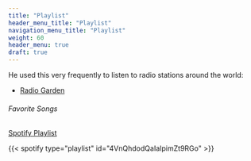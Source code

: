 ```yaml
---
title: "Playlist"
header_menu_title: "Playlist"
navigation_menu_title: "Playlist"
weight: 60
header_menu: true
draft: true
---
```


He used this very frequently to listen to radio stations around the world:  
- [Radio Garden](https://radio.garden/)

###### Favorite Songs  
[Spotify Playlist](https://open.spotify.com/embed/playlist/4VnQhdodQaIaIpimZt9RGo)

{{< spotify type="playlist" id="4VnQhdodQaIaIpimZt9RGo" >}}